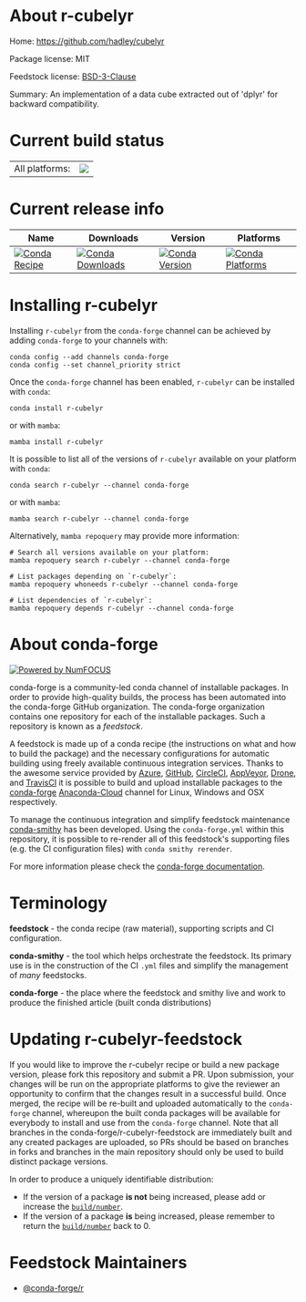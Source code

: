 About r-cubelyr
===============

Home: https://github.com/hadley/cubelyr

Package license: MIT

Feedstock license: [BSD-3-Clause](https://github.com/conda-forge/r-cubelyr-feedstock/blob/main/LICENSE.txt)

Summary: An implementation of a data cube extracted out of 'dplyr' for backward compatibility.

Current build status
====================


<table><tr><td>All platforms:</td>
    <td>
      <a href="https://dev.azure.com/conda-forge/feedstock-builds/_build/latest?definitionId=9805&branchName=main">
        <img src="https://dev.azure.com/conda-forge/feedstock-builds/_apis/build/status/r-cubelyr-feedstock?branchName=main">
      </a>
    </td>
  </tr>
</table>

Current release info
====================

| Name | Downloads | Version | Platforms |
| --- | --- | --- | --- |
| [![Conda Recipe](https://img.shields.io/badge/recipe-r--cubelyr-green.svg)](https://anaconda.org/conda-forge/r-cubelyr) | [![Conda Downloads](https://img.shields.io/conda/dn/conda-forge/r-cubelyr.svg)](https://anaconda.org/conda-forge/r-cubelyr) | [![Conda Version](https://img.shields.io/conda/vn/conda-forge/r-cubelyr.svg)](https://anaconda.org/conda-forge/r-cubelyr) | [![Conda Platforms](https://img.shields.io/conda/pn/conda-forge/r-cubelyr.svg)](https://anaconda.org/conda-forge/r-cubelyr) |

Installing r-cubelyr
====================

Installing `r-cubelyr` from the `conda-forge` channel can be achieved by adding `conda-forge` to your channels with:

```
conda config --add channels conda-forge
conda config --set channel_priority strict
```

Once the `conda-forge` channel has been enabled, `r-cubelyr` can be installed with `conda`:

```
conda install r-cubelyr
```

or with `mamba`:

```
mamba install r-cubelyr
```

It is possible to list all of the versions of `r-cubelyr` available on your platform with `conda`:

```
conda search r-cubelyr --channel conda-forge
```

or with `mamba`:

```
mamba search r-cubelyr --channel conda-forge
```

Alternatively, `mamba repoquery` may provide more information:

```
# Search all versions available on your platform:
mamba repoquery search r-cubelyr --channel conda-forge

# List packages depending on `r-cubelyr`:
mamba repoquery whoneeds r-cubelyr --channel conda-forge

# List dependencies of `r-cubelyr`:
mamba repoquery depends r-cubelyr --channel conda-forge
```


About conda-forge
=================

[![Powered by
NumFOCUS](https://img.shields.io/badge/powered%20by-NumFOCUS-orange.svg?style=flat&colorA=E1523D&colorB=007D8A)](https://numfocus.org)

conda-forge is a community-led conda channel of installable packages.
In order to provide high-quality builds, the process has been automated into the
conda-forge GitHub organization. The conda-forge organization contains one repository
for each of the installable packages. Such a repository is known as a *feedstock*.

A feedstock is made up of a conda recipe (the instructions on what and how to build
the package) and the necessary configurations for automatic building using freely
available continuous integration services. Thanks to the awesome service provided by
[Azure](https://azure.microsoft.com/en-us/services/devops/), [GitHub](https://github.com/),
[CircleCI](https://circleci.com/), [AppVeyor](https://www.appveyor.com/),
[Drone](https://cloud.drone.io/welcome), and [TravisCI](https://travis-ci.com/)
it is possible to build and upload installable packages to the
[conda-forge](https://anaconda.org/conda-forge) [Anaconda-Cloud](https://anaconda.org/)
channel for Linux, Windows and OSX respectively.

To manage the continuous integration and simplify feedstock maintenance
[conda-smithy](https://github.com/conda-forge/conda-smithy) has been developed.
Using the ``conda-forge.yml`` within this repository, it is possible to re-render all of
this feedstock's supporting files (e.g. the CI configuration files) with ``conda smithy rerender``.

For more information please check the [conda-forge documentation](https://conda-forge.org/docs/).

Terminology
===========

**feedstock** - the conda recipe (raw material), supporting scripts and CI configuration.

**conda-smithy** - the tool which helps orchestrate the feedstock.
                   Its primary use is in the construction of the CI ``.yml`` files
                   and simplify the management of *many* feedstocks.

**conda-forge** - the place where the feedstock and smithy live and work to
                  produce the finished article (built conda distributions)


Updating r-cubelyr-feedstock
============================

If you would like to improve the r-cubelyr recipe or build a new
package version, please fork this repository and submit a PR. Upon submission,
your changes will be run on the appropriate platforms to give the reviewer an
opportunity to confirm that the changes result in a successful build. Once
merged, the recipe will be re-built and uploaded automatically to the
`conda-forge` channel, whereupon the built conda packages will be available for
everybody to install and use from the `conda-forge` channel.
Note that all branches in the conda-forge/r-cubelyr-feedstock are
immediately built and any created packages are uploaded, so PRs should be based
on branches in forks and branches in the main repository should only be used to
build distinct package versions.

In order to produce a uniquely identifiable distribution:
 * If the version of a package **is not** being increased, please add or increase
   the [``build/number``](https://docs.conda.io/projects/conda-build/en/latest/resources/define-metadata.html#build-number-and-string).
 * If the version of a package **is** being increased, please remember to return
   the [``build/number``](https://docs.conda.io/projects/conda-build/en/latest/resources/define-metadata.html#build-number-and-string)
   back to 0.

Feedstock Maintainers
=====================

* [@conda-forge/r](https://github.com/conda-forge/r/)

